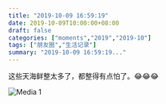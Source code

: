 ```yaml
---
title: "2019-10-09 16:59:19"
date: 2019-10-09T10:00:00+08:00
draft: false
categories: ["moments","2019","2019-10"]
tags: ["朋友圈","生活记录"]
summary: "2019-10-09 16:59:19..."
---
```


这些天海鲜整太多了，都整得有点怕了。😂😂😂

![Media 1](/Moments/photos/2019-10-09/201910091659190.jpg)

